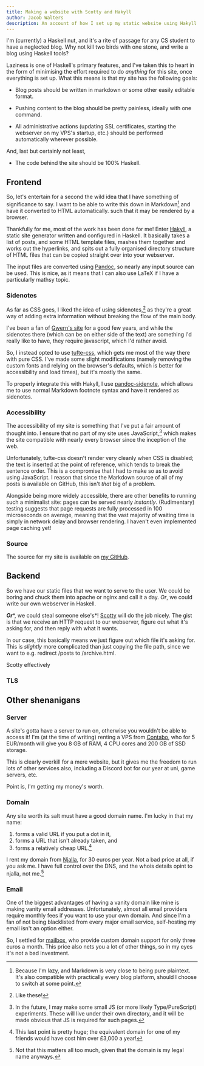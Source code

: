 ```yaml
---
title: Making a website with Scotty and Hakyll
author: Jacob Walters
description: An account of how I set up my static website using Hakyll and Scotty
---
```


I'm (currently) a Haskell nut,
and it's a rite of passage for any CS student
to have a neglected blog.
Why not kill two birds with one stone,
and write a blog using Haskell tools?

Laziness is one of Haskell's primary features,
and I've taken this to heart
in the form of minimising the effort required to do
*anything* for this site, once everything is set up.
What this means is that my site has the following goals:

- Blog posts should be written in markdown
or some other easily editable format.

- Pushing content to the blog should be pretty painless,
ideally with one command.

- All administrative actions
(updating SSL certificates,
starting the webserver on my VPS's startup,
etc.)
should be performed automatically wherever possible.

And, last but certainly not least,

- The code behind the site should be 100% Haskell.

## Frontend
So, let's entertain for a second the wild idea that
I have something of significance to say.
I want to be able to write this down
in Markdown[^md] and have it converted to HTML automatically.
such that it may be rendered by a browser.

[^md]: Because I'm lazy, and
Markdown is very close to being pure plaintext.
It's also compatible with practically every blog platform,
should I choose to switch at some point.

Thankfully for me,
most of the work has been done for me!
Enter [Hakyll](https://jaspervdj.be/hakyll/),
a static site generator written and configured in Haskell.
It basically takes a list of posts,
and some HTML template files,
mashes them together and works out the hyperlinks,
and spits out a fully organised directory structure of HTML files
that can be copied straight over into your webserver.

The input files are converted using [Pandoc](https://pandoc.org),
so nearly any input source can be used.
This is nice, as it means that I can also use LaTeX
if I have a particularly mathsy topic.

### Sidenotes

As far as CSS goes, I liked the idea of using sidenotes,[^sidenote]
as they're a great way of adding extra information
without breaking the flow of the main body.

[^sidenote]: Like these!

I've been a fan of [Gwern's site](https://gwern.net)
for a good few years,
and while the sidenotes there
(which can be on either side of the text)
are something I'd really like to have,
they require javascript, which I'd rather avoid.

So, I instead opted to use
[tufte-css](https://edwardtufte.github.io/tufte-css/),
which gets me most of the way there with pure CSS.
I've made some slight modifications
(namely removing the custom fonts
and relying on the browser's defaults,
which is better for accessibility
and load times),
but it's mostly the same.

To properly integrate this with Hakyll,
I use [pandoc-sidenote](http://hackage-origin.haskell.org/package/pandoc-sidenote),
which allows me to use
normal Markdown footnote syntax
and have it rendered as sidenotes.

### Accessibility
The accessibility of my site is something that
I've put a fair amount of thought into.
I ensure that no part of my site uses JavaScript,[^js]
which makes the site compatible with
nearly every browser
since the inception of the web.

[^js]: In the future,
I may make some small JS
(or more likely Type/PureScript)
experiments.
These will live under their own directory,
and it will be made obvious that
JS is required for such pages.

Unfortunately,
tufte-css doesn't render very cleanly
when CSS is disabled;
the text is inserted at the point of reference,
which tends to break the sentence order.
This is a compromise that I had to make
so as to avoid using JavaScript.
I reason that since the Markdown source
of all of my posts
is available on GitHub,
this isn't *that* big of a problem.

Alongside being more widely accessible,
there are other benefits to running
such a minimalist site:
pages can be served nearly *instantly*.
(Rudimentary) testing suggests that
page requests are fully processed
in 100 microseconds on average,
meaning that the vast majority
of waiting time
is simply in network delay
and browser rendering.
I haven't even implemented page caching yet!

### Source
The source for my site
is available on
[my GitHub](https://github.com/9nine9nine9/site-frontend).


## Backend
So we have our static files
that we want to serve to the user.
We could be boring and
chuck them into apache or nginx
and call it a day.
*Or*, we could write our own
webserver in Haskell.

***Or****, we could steal someone else's*!
[Scotty](https://hackage.haskell.org/package/scotty)
will do the job nicely.
The gist is that
we receive an HTTP request
to our webserver,
figure out what it's asking for,
and then reply with what it wants.

In our case, this basically means
we just figure out which file it's asking for.
This is *slightly* more complicated than
just copying the file path,
since we want to e.g.
redirect /posts to /archive.html.

Scotty effectively 


### TLS


## Other shenanigans
### Server
A site's gotta have a server to run on,
otherwise you wouldn't be able to access it!
I'm (at the time of writing) renting a VPS from
[Contabo](https://contabo.com),
who for 5 EUR/month will give you
8 GB of RAM, 4 CPU cores and 200 GB of SSD storage.

This is clearly overkill for a mere website,
but it gives me the freedom to
run lots of other services also,
including a Discord bot for our year at uni,
game servers, etc.

Point is, I'm getting my money's worth.

### Domain
Any site worth its salt must have a good domain name.
I'm lucky in that my name:
1. forms a valid URL if you put a dot in it,
2. forms a URL that isn't already taken, and
3. forms a relatively cheap URL.[^ICANN]

[^ICANN]: This last point is pretty huge;
the equivalent domain for one of my friends
would have cost him over £3,000 a year!

I rent my domain from [Njalla](https://njal.la),
for 30 euros per year.
Not a bad price at all, if you ask me.
I have full control over the DNS,
and the whois details opint to njalla, not me.[^whois]

[^whois]: Not that this matters all too much,
given that the domain is my legal name anyways.

### Email
One of the biggest advantages of having a vanity domain like mine
is making vanity email addresses.
Unfortunately, almost all email providers require monthly fees
if you want to use your own domain.
And since I'm a fan of not
being blacklisted from every major email service,
self-hosting my email isn't an option either.

So, I settled for
[mailbox](https://mailbox.org),
who provide custom domain support for only three euros a month.
This price also nets you a lot of other things,
so in my eyes it's not a bad investment.

